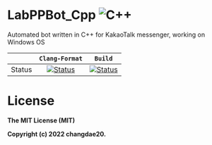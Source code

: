 # LabPPBot_Cpp ![C++](https://img.shields.io/badge/-C++-505050?logo=c%2B%2B&style=flat)
Automated bot written in C++ for KakaoTalk messenger, working on Windows OS

|         |  `Clang-Format`  |`Build`     | 
| :---:   |      :---:     | :---:      |
| Status | [![Status](https://github.com/changdae20/LabPPBot_Cpp/actions/workflows/formatting.yml/badge.svg)](https://github.com/changdae20/LabPPBot_Cpp/actions) | [![Status](https://github.com/changdae20/LabPPBot_Cpp/actions/workflows/main.yml/badge.svg)](https://github.com/changdae20/LabPPBot_Cpp/actions) |

# License

**The MIT License (MIT)**

**Copyright (c) 2022 changdae20.**
